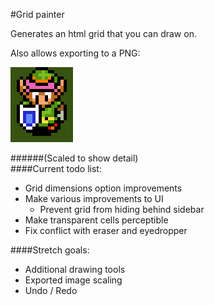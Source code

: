 #Grid painter


Generates an html grid that you can draw on.

Also allows exporting to a PNG:

![LTTP](lttp.png "Created and exported by grid painter")

######(Scaled to show detail)
<br />
####Current todo list:

* Grid dimensions option improvements
* Make various improvements to UI 
    * Prevent grid from hiding behind sidebar
* Make transparent cells perceptible
* Fix conflict with eraser and eyedropper

####Stretch goals:

* Additional drawing tools
* Exported image scaling
* Undo / Redo